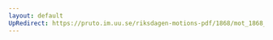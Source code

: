 ```yaml
---
layout: default
UpRedirect: https://pruto.im.uu.se/riksdagen-motions-pdf/1868/mot_1868__ak__223.pdf
---
```

